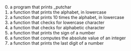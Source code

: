 0.  a program that prints _putchar  
1. a function that prints the alphabet, in lowercase  
2. a function that prints 10 times the alphabet, in lowercase  
3. a function that checks for lowercase character  
4. a function that checks for alphabetic character  
5. a function that prints the sign of a number  
6. a function that computes the absolute value of an integer  
7. a function that prints the last digit of a number

